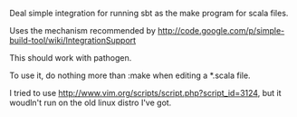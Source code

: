 Deal simple integration for running sbt as the make program for scala files.

Uses the mechanism recommended by http://code.google.com/p/simple-build-tool/wiki/IntegrationSupport

This should work with pathogen.

To use it, do nothing more than :make when editing a *.scala file.

I tried to use http://www.vim.org/scripts/script.php?script_id=3124, but it woudln't run on the old linux distro I've got.
